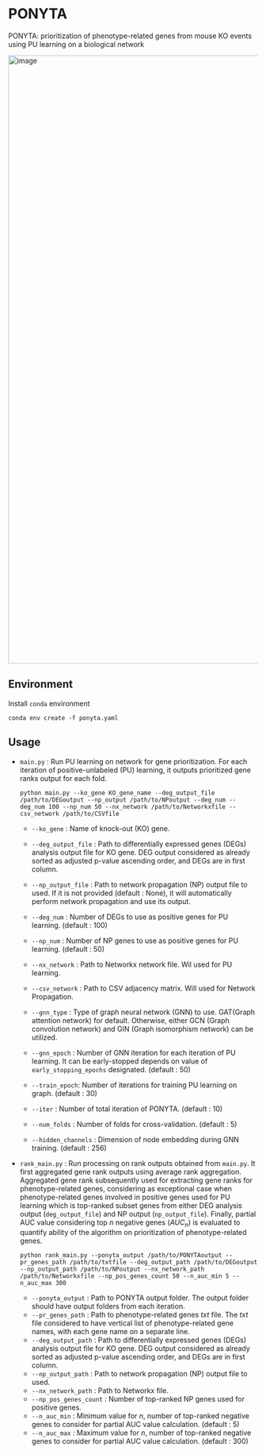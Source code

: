 # PONYTA
PONYTA: prioritization of phenotype-related genes from mouse KO events using PU learning on a biological network

<img width="1226" alt="image" src="https://github.com/user-attachments/assets/31120b78-f071-4d85-a86a-99bef05cd055">

## Environment
Install `conda` environment

```
conda env create -f ponyta.yaml
```

## Usage

- `main.py` : Run PU learning on network for gene prioritization. For each iteration of positive-unlabeled (PU) learning, it outputs prioritized gene ranks output for each fold.
  ```
  python main.py --ko_gene KO_gene_name --deg_output_file /path/to/DEGoutput --np_output /path/to/NPoutput --deg_num --deg_num 100 --np_num 50 --nx_network /path/to/Networkxfile --csv_network /path/to/CSVfile
  ```
  - `--ko_gene` : Name of knock-out (KO) gene. 
  - `--deg_output_file` : Path to differentially expressed genes (DEGs) analysis output file for KO gene. DEG output considered as already sorted as adjusted p-value ascending order, and DEGs are in first column.
  - `--np_output_file` : Path to network propagation (NP) output file to used. If it is not provided (default : None), it will automatically perform network propagation and use its output.
  - `--deg_num` : Number of DEGs to use as positive genes for PU learning. (default : 100)
  - `--np_num` : Number of NP genes to use as positive genes for PU learning. (default : 50)
  - `--nx_network` : Path to Networkx network file. Wil used for PU learning.
  - `--csv_network` : Path to CSV adjacency matrix. Will used for Network Propagation.

  - `--gnn_type` : Type of graph neural network (GNN) to use. GAT(Graph attention network) for default. Otherwise, either GCN (Graph convolution network) and GIN (Graph isomorphism network) can be utilized.
  - `--gnn_epoch` : Number of GNN iteration for each iteration of PU learning. It can be early-stopped depends on value of `early_stopping_epochs` designated. (default : 50)
  - `--train_epoch`: Number of iterations for training PU learning on graph. (default : 30)
  - `--iter` : Number of total iteration of PONYTA. (default : 10)
  - `--num_folds` : Number of folds for cross-validation. (default : 5)
  - `--hidden_channels` : Dimension of node embedding during GNN training. (default : 256)
 
- `rank_main.py` : Run processing on rank outputs obtained from `main.py`. It first aggregated gene rank outputs using average rank aggregation. Aggregated gene rank subsequently used for extracting gene ranks for phenotype-related genes, considering as exceptional case when phenotype-related genes involved in positive genes used for PU learning which is top-ranked subset genes from either DEG analysis output (`deg_output_file`) and NP output (`np_output_file`). Finally, partial AUC value considering top _n_ negative genes ($AUC_n$) is evaluated to quantify ability of the algorithm on prioritization of phenotype-related genes.
  ```
  python rank_main.py --ponyta_output /path/to/PONYTAoutput --pr_genes_path /path/to/txtfile --deg_output_path /path/to/DEGoutput --np_output_path /path/to/NPoutput --nx_network_path /path/to/Networkxfile --np_pos_genes_count 50 --n_auc_min 5 --n_auc_max 300
  ```
  - `--ponyta_output` : Path to PONYTA output folder. The output folder should have output folders from each iteration.
  - `--pr_genes_path` : Path to phenotype-related genes _txt_ file. The _txt_ file considered to have vertical list of phenotype-related gene names, with each gene name on a separate line.
  - `--deg_output_path` : Path to differentially expressed genes (DEGs) analysis output file for KO gene. DEG output considered as already sorted as adjusted p-value ascending order, and DEGs are in first column.
  - `--np_output_path` : Path to network propagation (NP) output file to used.
  - `--nx_network_path` : Path to Networkx file.
  - `--np_pos_genes_count` : Number of top-ranked NP genes used for positive genes.
  - `--n_auc_min` : Minimum value for _n_, number of top-ranked negative genes to consider for partial AUC value calculation. (default : 5)
  - `--n_auc_max` : Maximum value for _n_, number of top-ranked negative genes to consider for partial AUC value calculation. (default : 300)  
